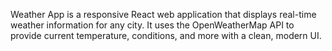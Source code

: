 Weather App is a responsive React web application that displays real-time weather information for any city.
It uses the OpenWeatherMap API to provide current temperature, conditions, and more with a clean, modern UI.
